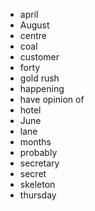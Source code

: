 - april
- August
- centre 
- coal
- customer
- forty
- gold rush
- happening 
- have opinion of
- hotel
- June
- lane
- months
- probably 
- secretary
- secret
- skeleton
- thursday
